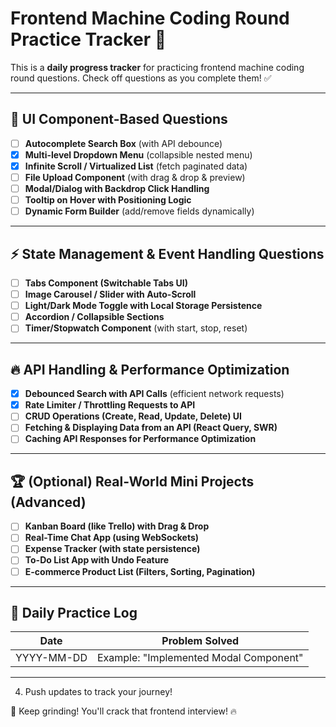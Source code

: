 # Frontend Machine Coding Round Practice Tracker 🚀

This is a **daily progress tracker** for practicing frontend machine coding round questions. Check off questions as you complete them! ✅

---

## 📌 UI Component-Based Questions
- [ ] **Autocomplete Search Box** (with API debounce)
- [x] **Multi-level Dropdown Menu** (collapsible nested menu)
- [x] **Infinite Scroll / Virtualized List** (fetch paginated data)
- [ ] **File Upload Component** (with drag & drop & preview)
- [ ] **Modal/Dialog with Backdrop Click Handling**
- [ ] **Tooltip on Hover with Positioning Logic**
- [ ] **Dynamic Form Builder** (add/remove fields dynamically)

---

## ⚡ State Management & Event Handling Questions
- [ ] **Tabs Component (Switchable Tabs UI)**
- [ ] **Image Carousel / Slider with Auto-Scroll**
- [ ] **Light/Dark Mode Toggle with Local Storage Persistence**
- [ ] **Accordion / Collapsible Sections**
- [ ] **Timer/Stopwatch Component** (with start, stop, reset)

---

## 🔥 API Handling & Performance Optimization
- [x] **Debounced Search with API Calls** (efficient network requests)
- [x] **Rate Limiter / Throttling Requests to API**
- [ ] **CRUD Operations (Create, Read, Update, Delete) UI**
- [ ] **Fetching & Displaying Data from an API (React Query, SWR)**
- [ ] **Caching API Responses for Performance Optimization**

---

## 🏆 (Optional) Real-World Mini Projects (Advanced)
- [ ] **Kanban Board (like Trello) with Drag & Drop**
- [ ] **Real-Time Chat App (using WebSockets)**
- [ ] **Expense Tracker (with state persistence)**
- [ ] **To-Do List App with Undo Feature**
- [ ] **E-commerce Product List (Filters, Sorting, Pagination)**

---

## 📅 Daily Practice Log
| Date       | Problem Solved                     |
|------------|-----------------------------------|
| YYYY-MM-DD | Example: "Implemented Modal Component" |

---
4. Push updates to track your journey!

💪 Keep grinding! You'll crack that frontend interview! 🔥
